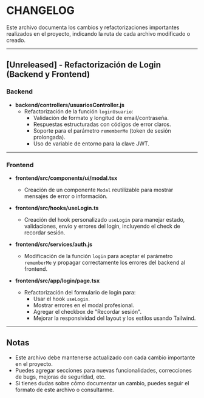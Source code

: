 # CHANGELOG

Este archivo documenta los cambios y refactorizaciones importantes realizados en el proyecto, indicando la ruta de cada archivo modificado o creado.

---

## [Unreleased] - Refactorización de Login (Backend y Frontend)

### Backend
- **backend/controllers/usuariosController.js**
  - Refactorización de la función `loginUsuario`:
    - Validación de formato y longitud de email/contraseña.
    - Respuestas estructuradas con códigos de error claros.
    - Soporte para el parámetro `rememberMe` (token de sesión prolongada).
    - Uso de variable de entorno para la clave JWT.

---

### Frontend
- **frontend/src/components/ui/modal.tsx**
  - Creación de un componente `Modal` reutilizable para mostrar mensajes de error o información.

- **frontend/src/hooks/useLogin.ts**
  - Creación del hook personalizado `useLogin` para manejar estado, validaciones, envío y errores del login, incluyendo el check de recordar sesión.

- **frontend/src/services/auth.js**
  - Modificación de la función `login` para aceptar el parámetro `rememberMe` y propagar correctamente los errores del backend al frontend.

- **frontend/src/app/login/page.tsx**
  - Refactorización del formulario de login para:
    - Usar el hook `useLogin`.
    - Mostrar errores en el modal profesional.
    - Agregar el checkbox de "Recordar sesión".
    - Mejorar la responsividad del layout y los estilos usando Tailwind.

---

## Notas
- Este archivo debe mantenerse actualizado con cada cambio importante en el proyecto.
- Puedes agregar secciones para nuevas funcionalidades, correcciones de bugs, mejoras de seguridad, etc.
- Si tienes dudas sobre cómo documentar un cambio, puedes seguir el formato de este archivo o consultarme. 
